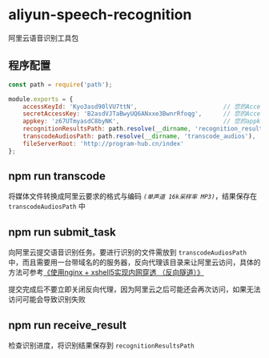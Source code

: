 # aliyun-speech-recognition
阿里云语音识别工具包

## 程序配置
```js
const path = require('path');

module.exports = {
    accessKeyId: 'Kyo3asd90lVU7ttN',                        // 您的AccessKey Id
    secretAccessKey: 'B2asdVJTaBwyUQ6ANxxe3BwnrRfoqg',      // 您的AccessKey Secret
    appkey: 'z67UTmyasdC8byNK',                             // 您的appkey
    recognitionResultsPath: path.resolve(__dirname, 'recognition_results'),     // 语音识别结果保存位置
    transcodeAudiosPath: path.resolve(__dirname, 'transcode_audios'),           // 音频转码保存位置
    fileServerRoot: 'http://program-hub.cn/index'                               // 文件服务器根路径
};
```

## npm run transcode
将媒体文件转换成阿里云要求的格式与编码 *`(单声道 16k采样率 MP3)`*，结果保存在 `transcodeAudiosPath` 中

## npm run submit_task
向阿里云提交语音识别任务。要进行识别的文件需放到 `transcodeAudiosPath` 中，而且需要用一台带域名的的服务器，反向代理该目录来让阿里云访问，具体的方法可参考[《使用nginx + xshell5实现内网穿透 （反向隧道）》](https://zhuanlan.zhihu.com/p/89247288)

提交完成后不要立即关闭反向代理，因为阿里云之后可能还会再次访问，如果无法访问可能会导致识别失败

## npm run receive_result
检查识别进度，将识别结果保存到 `recognitionResultsPath`